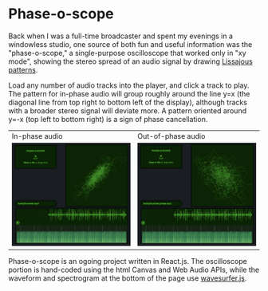 # Phase-o-scope
Back when I was a full-time broadcaster and spent my evenings in a windowless studio, one source of both fun and useful information was the "phase-o-scope," a single-purpose oscilloscope that worked only in "xy mode", showing the stereo spread of an audio signal by drawing [Lissajous patterns](https://en.wikipedia.org/wiki/Lissajous_curve). 

Load any number of audio tracks into the player, and click a track to play. The pattern for in-phase audio will group roughly around the line y=x (the diagonal line from top right to bottom left of the display), although tracks with a broader stereo signal will deviate more. A pattern oriented around y=-x (top left to bottom right) is a sign of phase cancellation.  
  
<table>
  <tr>
    <td>In-phase audio</td>
     <td>Out-of-phase audio</td>

  </tr>
  <tr>
    <td><img src="./src/assets/in-phase.png" width="300"></td>
    <td><img src="./src/assets/out-of-phase.png" width="300"></td>
  </tr>
 </table>



Phase-o-scope is an ogoing project written in React.js. The oscilloscope portion is hand-coded using the html Canvas and Web Audio APIs, while the waveform and spectrogram at the bottom of the page use [wavesurfer.js](https://wavesurfer-js.org). 
